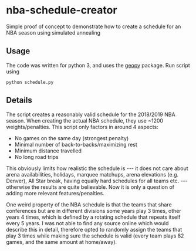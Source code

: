 # nba-schedule-creator
Simple proof of concept to demonstrate how to create a schedule for an NBA season using simulated annealing

## Usage
The code was written for python 3, and uses the [geopy](https://github.com/geopy/geopy) package. Run script using
```
python schedule.py
```

## Details
The script creates a reasonably valid schedule for the 2018/2019 NBA season. When creating the actual NBA schedule, they use ~1200 weights/penalties. This script only factors in around 4 aspects: 
- No games on the same day (strongest penalty)
- Minimal number of back-to-backs/maximizing rest
- Minimum distance travelled
- No long road trips

This obviously limits how realistic the schedule is --- it does not care about arena availabilities, holidays, marquee matchups, arena elevations (e.g. Denver), All Star break, having equally hard schedules for all teams etc. --- otherwise the results are quite believable. Now it is only a question of adding more relevant features/penalties.

One weird property of the NBA schedule is that the teams that share conferences but are in different divisions some years play 3 times, other years 4 times, which is defined by a rotating schedule that repeats itself every 5 years. I was not able to find any source online which would describe this in detail, therefore opted to randomly assign the teams that play 3 times while making sure the schedule is valid (every team plays 82 games, and the same amount at home/away). 
